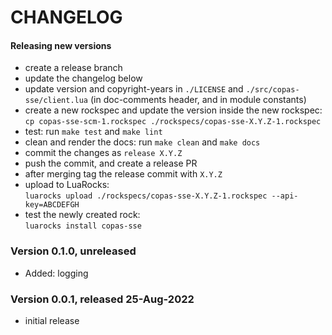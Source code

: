 # CHANGELOG

#### Releasing new versions

- create a release branch
- update the changelog below
- update version and copyright-years in `./LICENSE` and `./src/copas-sse/client.lua` (in doc-comments
  header, and in module constants)
- create a new rockspec and update the version inside the new rockspec:<br/>
  `cp copas-sse-scm-1.rockspec ./rockspecs/copas-sse-X.Y.Z-1.rockspec`
- test: run `make test` and `make lint`
- clean and render the docs: run `make clean` and `make docs`
- commit the changes as `release X.Y.Z`
- push the commit, and create a release PR
- after merging tag the release commit with `X.Y.Z`
- upload to LuaRocks:<br/>
  `luarocks upload ./rockspecs/copas-sse-X.Y.Z-1.rockspec --api-key=ABCDEFGH`
- test the newly created rock:<br/>
  `luarocks install copas-sse`


### Version 0.1.0, unreleased

  - Added: logging

### Version 0.0.1, released 25-Aug-2022

  - initial release
